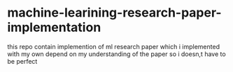 # machine-learining-research-paper-implementation
this repo contain implemention of ml research paper which i implemented with my own depend on my understanding of the paper 
so i doesn,t have to be perfect 
